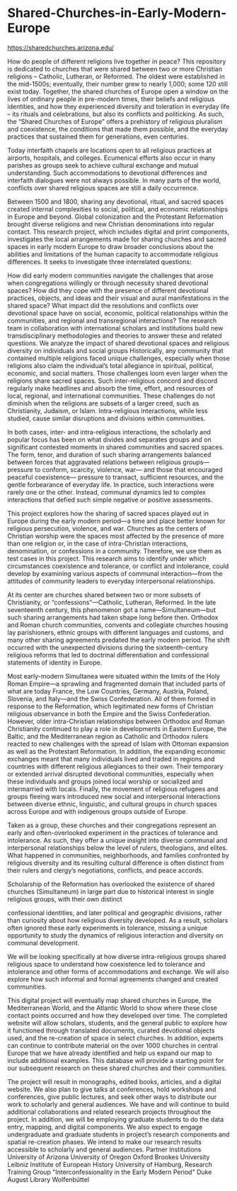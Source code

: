 # Shared-Churches-in-Early-Modern-Europe
https://sharedchurches.arizona.edu/

How do people of different religions live together in peace? 
This repository is dedicated to churches that were shared between two or more Christian religions – Catholic, Lutheran, or Reformed. The oldest were established in the mid-1500s; eventually, their number grew to nearly 1,000; some 120 still exist today. Together, the shared churches of Europe open a window on the lives of ordinary people in pre-modern times, their beliefs and religious identities, and how they experienced diversity and toleration in everyday life – its rituals and celebrations, but also its conflicts and politicking.  As such, the “Shared Churches of Europe” offers a prehistory of religious pluralism and coexistence, the conditions that made them possible, and the everyday practices that sustained them for generations, even centuries.

Today interfaith chapels are locations open to all religious practices at airports, hospitals, and colleges. Ecumenical efforts also occur in many parishes as groups seek to achieve cultural exchange and mutual understanding. Such accommodations to devotional differences and interfaith dialogues were not always possible. In many parts of the world, conflicts over shared religious spaces are still a daily occurrence.

Between 1500 and 1800, sharing any devotional, ritual, and sacred spaces created internal complexities to social, political, and economic relationships in Europe and beyond. Global colonization and the Protestant Reformation brought diverse religions and new Christian denominations into regular contact. This research project, which includes digital and print components, investigates the local arrangements made for sharing churches and sacred spaces in early modern Europe to draw broader conclusions about the abilities and limitations of the human capacity to accommodate religious differences. It seeks to investigate three interrelated questions:

How did early modern communities navigate the challenges that arose when congregations willingly or through necessity shared devotional spaces?
How did they cope with the presence of different devotional practices, objects, and ideas and their visual and aural manifestations in the shared space?
What impact did the resolutions and conflicts over devotional space have on social, economic, political relationships within the communities, and regional and transregional interactions?
The research team in collaboration with international scholars and institutions build new transdisciplinary methodologies and theories to answer these and related questions. We analyze the impact of shared devotional spaces and religious diversity on individuals and social groups
Historically, any community that contained multiple religions faced unique challenges, especially when those religions also claim the individual’s total allegiance in spiritual, political, economic, and social matters. Those challenges loom even larger when the religions share sacred spaces. Such inter-religious concord and discord regularly make headlines and absorb the time, effort, and resources of local, regional, and international communities. These challenges do not diminish when the religions are subsets of a larger creed, such as Christianity, Judaism, or Islam. Intra-religious interactions, while less studied, cause similar disruptions and divisions within communities.

In both cases, inter- and intra-religious interactions, the scholarly and popular focus has been on what divides and separates groups and on significant contested moments in shared communities and sacred spaces. The form, tenor, and duration of such sharing arrangements balanced between forces that aggravated relations between religious groups— pressure to conform, scarcity, violence, war— and those that encouraged peaceful coexistence— pressure to transact, sufficient resources, and the gentle forbearance of everyday life. In practice, such interactions were rarely one or the other. Instead, communal dynamics led to complex interactions that defied such simple negative or positive assessments.

This project explores how the sharing of sacred spaces played out in Europe during the early modern period—a time and place better known for religious persecution, violence, and war. Churches as the centers of Christian worship were the spaces most affected by the presence of more than one religion or, in the case of intra-Christian interactions, denomination, or confessions in a community. Therefore, we use them as test cases in this project. This research aims to identify under which circumstances coexistence and tolerance, or conflict and intolerance, could develop by examining various aspects of communal interaction—from the attitudes of community leaders to everyday interpersonal relationships.

At its center are churches shared between two or more subsets of Christianity, or “confessions”—Catholic, Lutheran, Reformed. In the late seventeenth century, this phenomenon got a name—Simultaneum—but such sharing arrangements had taken shape long before then. Orthodox and Roman church communities, convents and collegiate churches housing lay parishioners, ethnic groups with different languages and customs, and many other sharing agreements predated the early modern period. The shift occurred with the unexpected divisions during the sixteenth-century religious reforms that led to doctrinal differentiation and confessional statements of identity in Europe.

Most early-modern Simultanea were situated within the limits of the Holy Roman Empire—a sprawling and fragmented domain that included parts of what are today France, the Low Countries, Germany, Austria, Poland, Slovenia, and Italy—and the Swiss Confederation. All of them formed in response to the Reformation, which legitimated new forms of Christian religious observance in both the Empire and the Swiss Confederation. However, older intra-Christian relationships between Orthodox and Roman Christianity continued to play a role in developments in Eastern Europe, the Baltic, and the Mediterranean region as Catholic and Orthodox rulers reacted to new challenges with the spread of Islam with Ottoman expansion as well as the Protestant Reformation. In addition, the expanding economic exchanges meant that many individuals lived and traded in regions and countries with different religious allegiances to their own. Their temporary or extended arrival disrupted devotional communities, especially when these individuals and groups joined local worship or socialized and intermarried with locals. Finally, the movement of religious refugees and groups fleeing wars introduced new social and interpersonal interactions between diverse ethnic, linguistic, and cultural groups in church spaces across Europe and with indigenous groups outside of Europe.

Taken as a group, these churches and their congregations represent an early and often-overlooked experiment in the practices of tolerance and intolerance. As such, they offer a unique insight into diverse communal and interpersonal relationships below the level of rulers, theologians, and elites. What happened in communities, neighborhoods, and families confronted by religious diversity and its resulting cultural difference is often distinct from their rulers and clergy’s negotiations, conflicts, and peace accords.

Scholarship of the Reformation has overlooked the existence of shared churches (Simultaneum) in large part due to historical interest in single religious groups, with their own distinct

confessional identities, and later political and geographic divisions, rather than curiosity about how religious diversity developed. As a result, scholars often ignored these early experiments in tolerance, missing a unique opportunity to study the dynamics of religious interaction and diversity on communal development.

We will be looking specifically at how diverse intra-religious groups shared religious space to understand how coexistence led to tolerance and intolerance and other forms of accommodations and exchange. We will also explore how such informal and formal agreements changed and created communities.

This digital project will eventually map shared churches in Europe, the Mediterranean World, and the Atlantic World to show where these close contact points occurred and how they developed over time. The completed website will allow scholars, students, and the general public to explore how it functioned through translated documents, curated devotional objects used, and the re-creation of space in select churches. In addition, experts can continue to contribute material on the over 1000 churches in central Europe that we have already identified and help us expand our map to include additional examples. This database will provide a starting point for our subsequent research on these shared churches and their communities.

The project will result in monographs, edited books, articles, and a digital website. We also plan to give talks at conferences, hold workshops and conferences, give public lectures, and seek other ways to distribute our work to scholarly and general audiences. We have and will continue to build additional collaborations and related research projects throughout the project. In addition, we will be employing graduate students to do the data entry, mapping, and digital components. We also expect to engage undergraduate and graduate students in project’s research components and spatial re-creation phases. We intend to make our research results accessible to scholarly and general audiences.
Partner Institutions
University of Arizona
University of Oregon
Oxford Brookes University
Leibniz Institute of European History
University of Hamburg, Research Training Group "Interconfessionality in the Early Modern Period"
Duke August Library Wolfenbüttel
